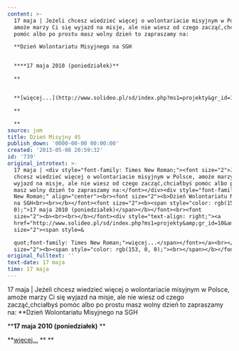 ```yaml
---
content: >-
  17 maja | Jeżeli chcesz wiedzieć więcej o wolontariacie misyjnym w Polsce,
  amoże marzy Ci się wyjazd na misje, ale nie wiesz od czego zacząć,chciałbyś
  pomóc albo po prostu masz wolny dzień to zapraszamy na:

  **Dzień Wolontariatu Misyjnego na SGH


  ****17 maja 2010 (poniedziałek)**

  **


  **[więcej...](http://www.solideo.pl/sd/index.php?ms1=projekty&gr_id=10&ps_id=519&lang=pl)

  **

  **
source: jom
title: Dzień Misyjny 45
publish_down: '0000-00-00 00:00:00'
created: '2013-05-08 20:59:32'
id: '739'
original_introtext: >-
  17 maja | <div style="font-family: Times New Roman;"><font size="2">Jeżeli
  chcesz wiedzieć więcej o wolontariacie misyjnym w Polsce, amoże marzy Ci się
  wyjazd na misje, ale nie wiesz od czego zacząć,chciałbyś pomóc albo po prostu
  masz wolny dzień to zapraszamy na:</font></div><div style="font-family: Times
  New Roman;" align="center"><br><font size="2"><b>Dzień Wolontariatu Misyjnego
  na SGH<br><br></b></font><font size="2"><b><span style="color: rgb(153, 0,
  0);">17 maja 2010 (poniedziałek)</span></b></font><br><font
  size="2"><b><br><br></b></font><div style="text-align: right;"><a
  href="http://www.solideo.pl/sd/index.php?ms1=projekty&amp;gr_id=10&amp;ps_id=519&amp;lang=pl"><font
  size="2"><span style=&

  quot;font-family: Times New Roman;">więcej...</span></font></a><br></div><font
  size="2"><b><span style="color: rgb(153, 0, 0);"><br></span></b></font></div>
original_fulltext: ''
text-date: 17 maja
time: 17 maja
---
```

17 maja | Jeżeli chcesz wiedzieć więcej o wolontariacie misyjnym w Polsce, amoże marzy Ci się wyjazd na misje, ale nie wiesz od czego zacząć,chciałbyś pomóc albo po prostu masz wolny dzień to zapraszamy na:
**Dzień Wolontariatu Misyjnego na SGH

****17 maja 2010 (poniedziałek)**
**

**[więcej...](http://www.solideo.pl/sd/index.php?ms1=projekty&gr_id=10&ps_id=519&lang=pl)
**
**

<!--{{json:{"created_date":"2013-05-08 20:59:32","publish_down":"0000-00-00 00:00:00","id":"739"}}}-->